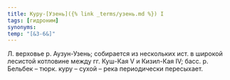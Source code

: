 ```yaml
---
title: Куру-[Узень]({% link _terms/узень.md %}) I
tags: [гидроним]
synonyms:
temp: "[&З-6&]"
---
```


Л. верховье р. Аузун-Узень; собирается из нескольких ист. в широкой лесистой
котловине между гг. Куш-Кая V и Кизил-Кая IV; басс. р. Бельбек – тюрк. куру –
сухой – река периодически пересыхает.
